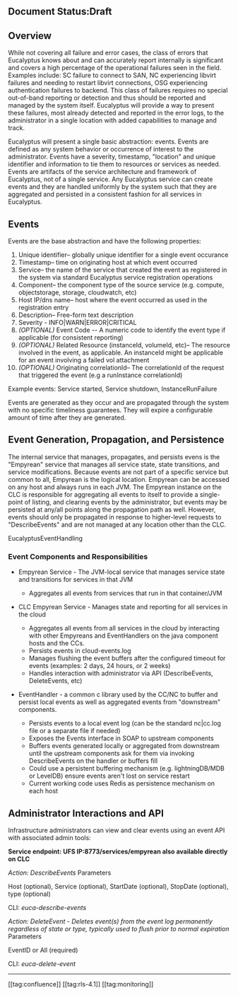
## Document Status:Draft

## Overview
While not covering all failure and error cases, the class of errors that Eucalyptus knows about and can accurately report internally is significant and covers a high percentage of the operational failures seen in the field. Examples include: SC failure to connect to SAN, NC experiencing libvirt failures and needing to restart libvirt connections, OSG experiencing authentication failures to backend. This class of failures requires no special out-of-band reporting or detection and thus should be reported and managed by the system itself. Eucalyptus will provide a way to present these failures, most already detected and reported in the error logs, to the administrator in a single location with added capabilities to manage and track.

Eucalyptus will present a single basic abstraction: events. Events are defined as any system behavior or occurrence of interest to the administrator. Events have a severity, timestamp, "location" and unique identifier and information to tie them to resources or services as needed. Events are artifacts of the service architecture and framework of Eucalyptus, not of a single service. Any Eucalyptus service can create events and they are handled uniformly by the system such that they are aggregated and persisted in a consistent fashion for all services in Eucalyptus.


## Events
Events are the base abstraction and have the following properties:


1. Unique identifier– globally unique identifier for a single event occurance
1. Timestamp– time on originating host at which event occurred
1. Service– the name of the service that created the event as registered in the system via standard Eucalyptus service registration operations
1. Component– the component type of the source service (e.g. compute, objectstorage, storage, cloudwatch, etc)
1. Host IP/dns name– host where the event occurred as used in the registration entry
1. Description– Free-form text description
1. Severity - INFO|WARN|ERROR|CRITICAL
1.  _(OPTIONAL)_ Event Code -- A numeric code to identify the event type if applicable (for consistent reporting)
1.  _(OPTIONAL)_ Related Resource (instanceId, volumeId, etc)– The resource involved in the event, as applicable. An instanceId might be applicable for an event involving a failed vol attachment
1.  _(OPTIONAL)_ Originating correlationId– The correlationId of the request that triggered the event (e.g a runInstance correlationId)

Example events: Service started, Service shutdown, InstanceRunFailure

Events are generated as they occur and are propagated through the system with no specific timeliness guarantees. They will expire a configurable amount of time after they are generated.


## Event Generation, Propagation, and Persistence
The internal service that manages, propagates, and persists evens is the "Empyrean" service that manages all service state, state transitions, and service modifications. Because events are not part of a specific service but common to all, Empyrean is the logical location. Empyrean can be accessed on any host and always runs in each JVM. The Empyrean instance on the CLC is responsible for aggregating all events to itself to provide a single-point of listing, and clearing events by the administrator, but events may be persisted at any/all points along the propagation path as well. However, events should only be propagated in response to higher-level requests to "DescribeEvents" and are not managed at any location other than the CLC.

EucalyptusEventHandling


### Event Components and Responsibilities

* Empyrean Service - The JVM-local service that manages service state and transitions for services in that JVM
    * Aggregates all events from services that run in that container/JVM

    
* CLC Empyrean Service - Manages state and reporting for all services in the cloud
    * Aggregates all events from all services in the cloud by interacting with other Empyreans and EventHandlers on the java component hosts and the CCs.
    * Persists events in cloud-events.log
    * Manages flushing the event buffers after the configured timeout for events (examples: 2 days, 24 hours, or 2 weeks)
    * Handles interaction with administrator via API (DescribeEvents, DeleteEvents, etc)

    
* EventHandler - a common c library used by the CC/NC to buffer and persist local events as well as aggregated events from "downstream" components.
    * Persists events to a local event log (can be the standard nc|cc.log file or a separate file if needed)
    * Exposes the Events interface in SOAP to upstream components
    * Buffers events generated locally or aggregated from downstream until the upstream components ask for them via invoking DescribeEvents on the handler or buffers fill
    * Could use a persistent buffering mechanism (e.g. lightningDB/MDB or LevelDB) ensure events aren't lost on service restart
    * Current working code uses Redis as persistence mechanism on each host

    

    


## Administrator Interactions and API
Infrastructure administrators can view and clear events using an event API with associated admin tools:

 **Service endpoint: UFS IP:8773/services/empyrean also available directly on CLC** 

 _Action: DescribeEvents_ Parameters

Host (optional), Service (optional), StartDate (optional), StopDate (optional), type (optional)



CLI: _euca-describe-events_ 

 _Action: DeleteEvent - Deletes event(s) from the event log permanently regardless of state or type, typically used to flush prior to normal expiration_ Parameters

EventID or All (required)

CLI: _euca-delete-event_ 



*****

[[tag:confluence]]
[[tag:rls-4.1]]
[[tag:monitoring]]
